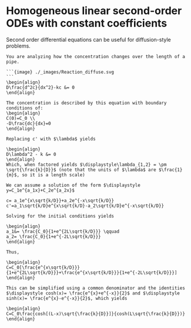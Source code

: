 # Homogeneous linear second-order ODEs with constant coefficients

Second order differential equations can be useful for diffusion-style problems. 

````{example} Steady-state Reaction Diffusion
You are analyzing how the concentration changes over the length of a pipe.

```{image} ./_images/Reaction_diffuse.svg
```
\begin{align}
D\frac{d^2c}{dx^2}-kc &= 0
\end{align}

The concentration is described by this equation with boundary conditions of:
\begin{align}
C(0)=C_0 \\
-D\frac{dc}{dx}=0
\end{align}

Replacing c' with $\lambda$ yields 

\begin{align} 
D\lambda^2 - k &= 0
\end{align}
Which, when factored yields $\displaystyle\lambda_{1,2} = \pm \sqrt{\frac{k}{D}}$ (note that the units of $\lambda$ are $\frac{1}{m}$, so it is a length scale)

We can assume a solution of the form $\displaystyle y=C_1e^{a_1x}+C_2e^{a_2x}$ 

c= a_1e^{x\sqrt{k/D}}+a_2e^{-x\sqrt{k/D}}
c'=a_1\sqrt{k/D}e^{x\sqrt{k/D}-a_2\sqrt{k/D}e^{-x\sqrt{k/D}}

Solving for the initial conditions yields 

\begin{align}
a_1&= \frac{C_0}{1+e^{2L\sqrt{k/D}}} \qquad
a_2= \frac{C_0}{1+e^{-2L\sqrt{k/D}}}
\end{align}

Thus, 

\begin{align}
C=C_0[\frac{e^{x\sqrt{k/D}}}{1+e^{2L\sqrt{k/D}}}+\frac{e^{x\sqrt{k/D}}}{1+e^{-2L\sqrt{k/D}}}]
\end{align}

This can be simplified using a common denominator and the identities $\displaystyle cosh(x)= \frac{e^{x}+e^{-x}}{2}$ and $\displaystyle sinh(x)= \frac{e^{x}-e^{-x}}{2}$, which yields 

\begin{align}
C=C_0\frac{cosh[(L-x)\sqrt{\frac{k}{D}}]}{cosh(L\sqrt{\frac{k}{D}})}
\end{align}